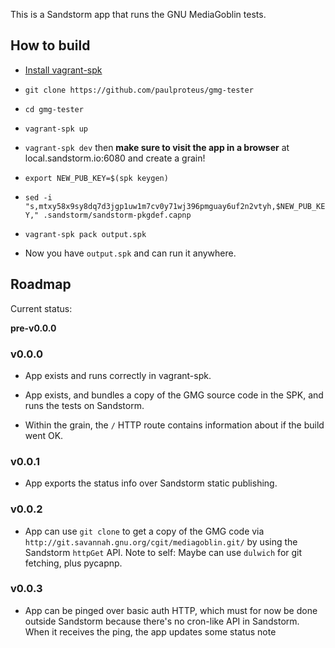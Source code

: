 This is a Sandstorm app that runs the GNU MediaGoblin tests.

## How to build

- [Install vagrant-spk](https://docs.sandstorm.io/en/latest/vagrant-spk/installation/)

- `git clone https://github.com/paulproteus/gmg-tester`

- `cd gmg-tester`

- `vagrant-spk up`

- `vagrant-spk dev` then **make sure to visit the app in a browser** at local.sandstorm.io:6080 and create a grain!

- `export NEW_PUB_KEY=$(spk keygen)`

- `sed -i "s,mtxy58x9sy8dq7d3jgp1uw1m7cv0y71wj396pmguay6uf2n2vtyh,$NEW_PUB_KEY," .sandstorm/sandstorm-pkgdef.capnp`

- `vagrant-spk pack output.spk`

- Now you have `output.spk` and can run it anywhere.

## Roadmap

Current status:

**pre-v0.0.0**

### v0.0.0

- App exists and runs correctly in vagrant-spk.

- App exists, and bundles a copy of the GMG source code in the SPK, and runs the tests on Sandstorm.

- Within the grain, the `/` HTTP route contains information about if the build went OK.

### v0.0.1

- App exports the status info over Sandstorm static publishing.

### v0.0.2

- App can use `git clone` to get a copy of the GMG code via
  `http://git.savannah.gnu.org/cgit/mediagoblin.git/` by using the Sandstorm `httpGet` API.  Note to
  self: Maybe can use `dulwich` for git fetching, plus pycapnp.

### v0.0.3

- App can be pinged over basic auth HTTP, which must for now be done outside Sandstorm
  because there's no cron-like API in Sandstorm. When it receives the ping, the app
  updates some status note